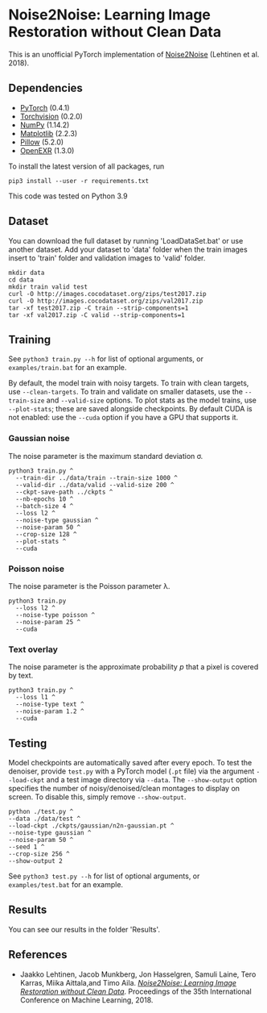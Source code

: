 # Noise2Noise: Learning Image Restoration without Clean Data

This is an unofficial PyTorch implementation of [Noise2Noise](https://arxiv.org/abs/1803.04189) (Lehtinen et al. 2018).

## Dependencies

* [PyTorch](https://pytorch.org/) (0.4.1)
* [Torchvision](https://pytorch.org/docs/stable/torchvision/index.html) (0.2.0)
* [NumPy](http://www.numpy.org/) (1.14.2)
* [Matplotlib](https://matplotlib.org/) (2.2.3)
* [Pillow](https://pillow.readthedocs.io/en/latest/index.html) (5.2.0)
* [OpenEXR](http://www.openexr.com/) (1.3.0)

To install the latest version of all packages, run
```
pip3 install --user -r requirements.txt
```

This code was tested on Python 3.9 

## Dataset

You can download the full dataset by running 'LoadDataSet.bat' or use another dataset. Add your dataset to 'data' folder when the train images insert to 'train' folder and validation images to 'valid' folder.
```
mkdir data
cd data
mkdir train valid test
curl -O http://images.cocodataset.org/zips/test2017.zip
curl -O http://images.cocodataset.org/zips/val2017.zip
tar -xf test2017.zip -C train --strip-components=1
tar -xf val2017.zip -C valid --strip-components=1
```


## Training

See `python3 train.py --h` for list of optional arguments, or `examples/train.bat` for an example.

By default, the model train with noisy targets. To train with clean targets, use `--clean-targets`. To train and validate on smaller datasets, use the `--train-size` and `--valid-size` options. To plot stats as the model trains, use `--plot-stats`; these are saved alongside checkpoints. By default CUDA is not enabled: use the `--cuda` option if you have a GPU that supports it.

### Gaussian noise
The noise parameter is the maximum standard deviation σ.
```
python3 train.py ^
  --train-dir ../data/train --train-size 1000 ^
  --valid-dir ../data/valid --valid-size 200 ^
  --ckpt-save-path ../ckpts ^
  --nb-epochs 10 ^
  --batch-size 4 ^
  --loss l2 ^
  --noise-type gaussian ^
  --noise-param 50 ^
  --crop-size 128 ^
  --plot-stats ^
  --cuda
```

### Poisson noise
The noise parameter is the Poisson parameter λ.
```
python3 train.py
  --loss l2 ^
  --noise-type poisson ^
  --noise-param 25 ^
  --cuda
```

### Text overlay
The noise parameter is the approximate probability *p* that a pixel is covered by text.
```
python3 train.py ^
  --loss l1 ^
  --noise-type text ^
  --noise-param 1.2 ^
  --cuda
```

## Testing

Model checkpoints are automatically saved after every epoch. To test the denoiser, provide `test.py` with a PyTorch model (`.pt` file) via the argument `--load-ckpt` and a test image directory via `--data`. The `--show-output` option specifies the number of noisy/denoised/clean montages to display on screen. To disable this, simply remove `--show-output`.

```
python ./test.py ^
--data ./data/test ^
--load-ckpt ./ckpts/gaussian/n2n-gaussian.pt ^
--noise-type gaussian ^
--noise-param 50 ^
--seed 1 ^
--crop-size 256 ^
--show-output 2 
```

See `python3 test.py --h` for list of optional arguments, or `examples/test.bat` for an example.

## Results

You can see our results in the folder 'Results'.

## References
* Jaakko Lehtinen, Jacob Munkberg, Jon Hasselgren, Samuli Laine, Tero Karras, Miika Aittala,and Timo Aila. [*Noise2Noise: Learning Image Restoration without Clean Data*](https://research.nvidia.com/publication/2018-07_Noise2Noise%3A-Learning-Image). Proceedings of the 35th International Conference on Machine Learning, 2018.
